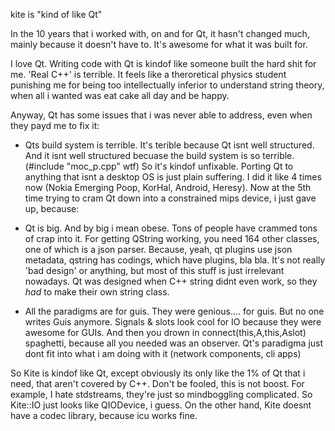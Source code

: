 kite is "kind of like Qt"

In the 10 years that i worked with, on and for Qt, it hasn't changed much,
mainly because it doesn't have to. It's awesome for what it was built for.

I love Qt. Writing code with Qt is kindof like someone built the hard shit for me.
'Real C++' is terrible. It feels like a theroretical physics student
punishing me for being too intellectually inferior to understand string theory,
when all i wanted was eat cake all day and be happy.

Anyway, Qt has some issues that i was never able to address, even when they payd me to fix it:

- Qts build system is terrible. It's terible because Qt isnt well structured.
  And it isnt well structured becuase the build system is so terrible. (#include "moc_p.cpp" wtf)
  So it's kindof unfixable. Porting Qt to anything that isnt a desktop OS is just plain suffering.
  I did it like 4 times now (Nokia Emerging Poop, KorHal, Android, Heresy).
  Now at the 5th time trying to cram Qt down into a constrained mips device, i just gave up, because:

- Qt is big. And by big i mean obese. Tons of people have crammed tons of crap into it.
  For getting QString working, you need 164 other classes, one of which is a json parser.
  Because, yeah, qt plugins use json metadata, qstring has codings, which have plugins, bla bla.
  It's not really 'bad design' or anything, but most of this stuff is just irrelevant nowadays.
  Qt was designed when C++ string didnt even work, so they _had_ to make their own string class.

- All the paradigms are for guis. They were genious.... for guis. But no one writes Guis anymore.
  Signals & slots look cool for IO because they were awesome for GUIs.
  And then you drown in connect(this,A,this,Aslot) spaghetti, because all you needed was an observer.
  Qt's paradigma just dont fit into what i am doing with it (network components, cli apps)

So Kite is kindof like Qt, except obviously its only like the 1% of Qt that i need, that aren't
covered by C++. Don't be fooled, this is not boost. For example, I hate stdstreams, they're just
so mindboggling complicated. So Kite::IO just looks like QIODevice, i guess. On the other hand,
Kite doesnt have a codec library, because icu works fine.


